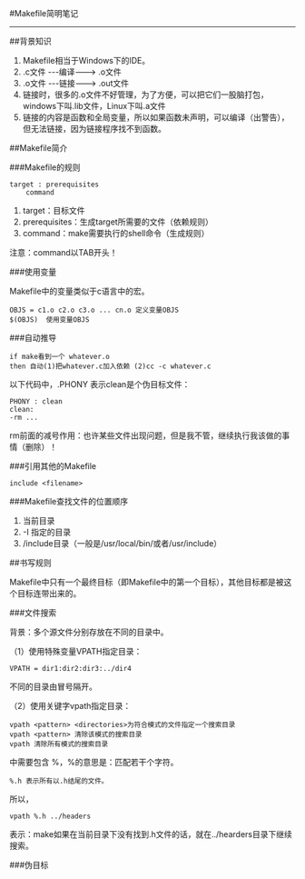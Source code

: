 #Makefile简明笔记

----------
##背景知识
1. Makefile相当于Windows下的IDE。
2. .c文件 ---编译---> .o文件
3. .o文件 ---链接---> .out文件
4. 链接时，很多的.o文件不好管理，为了方便，可以把它们一股脑打包，windows下叫.lib文件，Linux下叫.a文件
5. 链接的内容是函数和全局变量，所以如果函数未声明，可以编译（出警告），但无法链接，因为链接程序找不到函数。

##Makefile简介

###Makefile的规则

	target : prerequisites
		command

1. target：目标文件
2. prerequisites：生成target所需要的文件（依赖规则）
3. command：make需要执行的shell命令（生成规则）

注意：command以TAB开头！

###使用变量

Makefile中的变量类似于c语言中的宏。

	OBJS = c1.o c2.o c3.o ... cn.o 定义变量OBJS
	$(OBJS)  使用变量OBJS

###自动推导

	if make看到一个 whatever.o
	then 自动(1)把whatever.c加入依赖 (2)cc -c whatever.c

以下代码中，.PHONY 表示clean是个伪目标文件：

	PHONY : clean
	clean:
	-rm ...

rm前面的减号作用：也许某些文件出现问题，但是我不管，继续执行我该做的事情（删除）！

###引用其他的Makefile

	include <filename>

###Makefile查找文件的位置顺序

1. 当前目录
2. -I 指定的目录
3. <prefix>/include目录（一般是/usr/local/bin/或者/usr/include）
 
##书写规则

Makefile中只有一个最终目标（即Makefile中的第一个目标），其他目标都是被这个目标连带出来的。

###文件搜索

背景：多个源文件分别存放在不同的目录中。

（1）使用特殊变量VPATH指定目录：

	VPATH = dir1:dir2:dir3:../dir4

不同的目录由冒号隔开。

（2）使用关键字vpath指定目录：

	vpath <pattern> <directories>为符合模式的文件指定一个搜索目录
	vpath <pattern> 清除该模式的搜索目录
	vpath 清除所有模式的搜索目录

<pattern>中需要包含 %，%的意思是：匹配若干个字符。
	
	%.h 表示所有以.h结尾的文件。

所以，

	vpath %.h ../headers

表示：make如果在当前目录下没有找到.h文件的话，就在../hearders目录下继续搜索。

###伪目标



